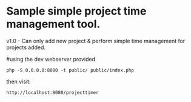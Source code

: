 # Sample simple project time management tool.
v1.0 - Can only add new project & perform simple time management for projects added.

#using the dev webserver provided
```
php -S 0.0.0.0:8080 -t public/ public/index.php
```

then visit:
```
http://localhost:8080/projecttimer
```
